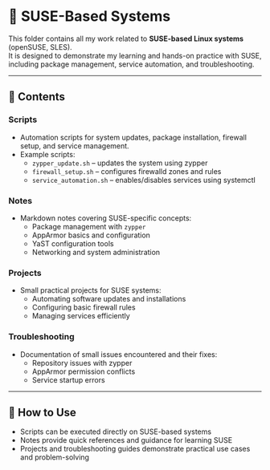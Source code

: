 # 🐧 SUSE-Based Systems

This folder contains all my work related to **SUSE-based Linux systems** (openSUSE, SLES).  
It is designed to demonstrate my learning and hands-on practice with SUSE, including package management, service automation, and troubleshooting.

---

## 📂 Contents

### Scripts
- Automation scripts for system updates, package installation, firewall setup, and service management.
- Example scripts:
  - `zypper_update.sh` – updates the system using zypper
  - `firewall_setup.sh` – configures firewalld zones and rules
  - `service_automation.sh` – enables/disables services using systemctl

### Notes
- Markdown notes covering SUSE-specific concepts:
  - Package management with `zypper`
  - AppArmor basics and configuration
  - YaST configuration tools
  - Networking and system administration

### Projects
- Small practical projects for SUSE systems:
  - Automating software updates and installations
  - Configuring basic firewall rules
  - Managing services efficiently

### Troubleshooting
- Documentation of small issues encountered and their fixes:
  - Repository issues with zypper
  - AppArmor permission conflicts
  - Service startup errors

---

## 🔹 How to Use
- Scripts can be executed directly on SUSE-based systems  
- Notes provide quick references and guidance for learning SUSE  
- Projects and troubleshooting guides demonstrate practical use cases and problem-solving

